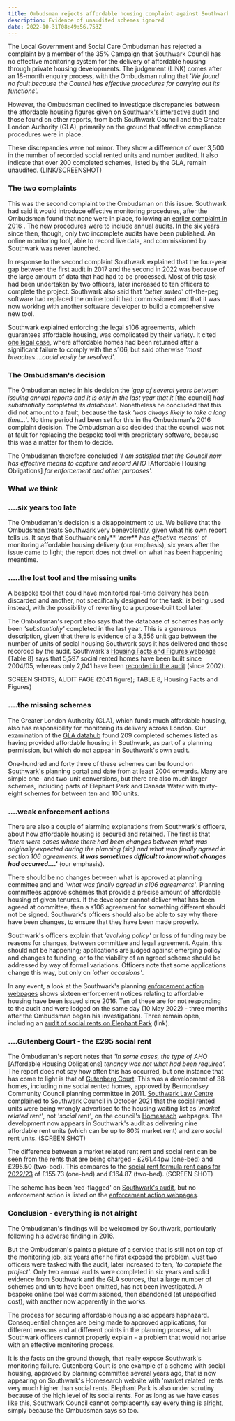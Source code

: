 ```yaml
---
title: Ombudsman rejects affordable housing complaint against Southwark
description: Evidence of unaudited schemes ignored
date: 2022-10-31T08:49:56.753Z
---
```

The Local Government and Social Care Ombudsman has rejected a complaint by a member of the 35% Campaign that Southwark Council has no effective monitoring system for the delivery of affordable housing through private housing developments.  The judgement (LINK) comes after an 18-month enquiry process, with the Ombudsman ruling that *'We found no fault because the Council has effective procedures for carrying out its functions'.*

However, the Ombudsman declined to investigate discrepancies between the affordable housing figures given on [Southwark's interactive audit](https://urldefense.com/v3/__https://app.powerbi.com/view?r=eyJrIjoiODIzNTdiMGUtMDAxNS00NGI1LThjY2EtYjBjMWQwYzcxMzQ2IiwidCI6ImNhZjg2Y2IxLThjYTItNDU0NS1hNGRkLWYzNTlkMDM5MGEwOCJ9&pageName=ReportSection__;!!Ou-zFulSALS7ubxZ2oj45Dg!Vqi3bagEzmK7icBcQgGm18ZQk8FHJAYsCVjB_M_V6G6fzAaRhemokxPlAzcnrCU09xxdfdKYI2SsLLc63Oa-DmfMFJGVKA$) and those found on other reports, from both Southwark Council and the Greater London Authority (GLA), primarily on the ground that effective compliance procedures were in place.

These discrepancies  were not minor.  They show a difference of over 3,500 in the number of recorded social rented units and number audited.  It also indicate that over 200 completed schemes, listed by the GLA, remain unaudited.  (LINK/SCREENSHOT)

### The two complaints

This was the second complaint to the Ombudsman on this issue.  Southwark had said it would introduce  effective monitoring procedures, after the Ombudsman found that none were in place, following an [earlier complaint in 2016](https://www.35percent.org/posts/2016-12-12-ombudsman-slams-southwark-for-no-s106-monitoring/) .  The new procedures were to include annual audits.  In the six years since then, though, only two incomplete audits have been published.  An online monitoring tool, able to record live data, and commissioned by Southwark was never launched.

In response to the second complaint Southwark explained that the four-year gap between the first audit in 2017 and the second in 2022 was because of the large amount of data that had had to be processed.  Most of this task had been undertaken by two officers, later increased to ten officers to complete the project.  Southwark also said that *'better suited'* off-the-peg software had replaced the online tool it had commissioned and that it was now working with another software developer to build a comprehensive new tool.

Southwark explained enforcing the legal s106 agreements, which guarantees affordable housing, was complicated by their variety.  It cited [one legal case](https://www.35percent.org/posts/2017-06-20-signal-tower-embarrassment-southwark-pays-for-lost-affordable-housing/), where affordable homes had been returned after a significant failure to comply with the s106, but said otherwise *'most breaches*....*could easily be resolved'*. 

### The Ombudsman's decision

The Ombudsman noted in his decision the *'gap of several years between issuing annual reports* *and it is only in the last year that it* \[the council] *had substantially completed its database'*.  Nonetheless he concluded that this did not amount to a fault, because the task *'was always likely to take a long time...'*.   No time period had been set for this in the Ombudsman's 2016 complaint decision.  The Ombudsman also decided that the council was not at fault for replacing the bespoke tool with proprietary software, because this was a matter for them to decide.

The Ombudsman therefore concluded *'I am satisfied that the Council now has effective means to capture and record AHO* \[Affordable Housing Obligations] *for enforcement and other purposes'.*

### What we think

### ....six years too late

The Ombudsman's decision is a disappointment to us.  We believe that the Ombudsman treats Southwark very benevolently, given what his own report tells us.  It says that Southwark only** *'now*** *has effective means'* of monitoring affordable housing delivery (our emphasis), six years after the issue came to light; the report does not dwell on what has been happening meantime.  

### .....the lost tool and the missing units

A bespoke tool that could have monitored real-time delivery has been discarded and another, not specifically designed for the task, is being used instead, with the possibility of reverting to a purpose-built tool later.  

The Ombudsman's report also says that the database of schemes has only been *'substantially'* completed in the last year.  This is a generous description, given that there is evidence of a 3,556 unit gap between the number of units of social housing Southwark says it has delivered  and those recorded by the audit.  Southwark's [Housing Facts and Figures webpage](https://www.southwark.gov.uk/planning-and-building-control/planning-policy-and-transport-policy/monitoring/authority-monitoring-report/housing?chapter=4) (Table 8) says that 5,597 social rented homes have been built since 2004/05, whereas only 2,041 have been [recorded in the audit](https://urldefense.com/v3/__https://app.powerbi.com/view?r=eyJrIjoiODIzNTdiMGUtMDAxNS00NGI1LThjY2EtYjBjMWQwYzcxMzQ2IiwidCI6ImNhZjg2Y2IxLThjYTItNDU0NS1hNGRkLWYzNTlkMDM5MGEwOCJ9&pageName=ReportSection__;!!Ou-zFulSALS7ubxZ2oj45Dg!Vqi3bagEzmK7icBcQgGm18ZQk8FHJAYsCVjB_M_V6G6fzAaRhemokxPlAzcnrCU09xxdfdKYI2SsLLc63Oa-DmfMFJGVKA$)  (since 2002).

SCREEN SHOTS; AUDIT PAGE (2041 figure); TABLE 8, Housing Facts and Figures)

### ....the missing schemes

The Greater London Authority (GLA), which funds much affordable housing, also has responsibility for monitoring its delivery across London.  Our examination of the [GLA datahub](https://public.tableau.com/app/profile/glaintelligence/viz/PlanningLondonDatahub-Dashboard/MainDashboard) found 209 completed schemes listed as having provided affordable housing in Southwark, as part of a planning permission, but which do not appear in Southwark's own audit.  

One-hundred and forty three of these schemes can be found on [Southwark's planning portal](https://www.southwark.gov.uk/planning-and-building-control/planning-applications/planning-register-search-view-and-comment-on-planning-applications) and date from at least 2004 onwards.  Many are simple one- and two-unit conversions, but there are also much larger schemes, including parts of Elephant Park and Canada Water with thirty-eight schemes for between ten and 100 units.

### ....weak enforcement actions

There are also a couple of alarming explanations from Southwark's officers, about how affordable housing is secured and retained.  The first is that *'there were cases where there had been changes between what was originally expected during the planning (sic) and what was finally agreed in section 106 agreements. **It was sometimes difficult to know what changes had occurred....'*** (our emphasis).

There should be no changes between what is approved at planning committee and  and *'what was finally agreed in s106 agreements'*.  Planning committees approve schemes that provide a precise amount of affordable housing of given tenures. If the developer cannot deliver what has been agreed at committee, then a s106 agreement for something different should not be signed.  Southwark's officers should also be able to say why there have been changes, to ensure that they have been made properly.

Southwark's officers explain that *'evolving policy'* or loss of funding may be reasons for changes, between committee and legal agreement.  Again, this should not be happening; applications are judged against emerging policy and changes to funding, or to the viability of an agreed scheme should be addressed by way of formal variations.  Officers note that some applications change this way, but only on *'other occasions'*.

In any event, a look at the Southwark's planning [enforcement action webpages](https://planning.southwark.gov.uk/online-applications/search.do?action=simple&searchType=Enforcement) shows sixteen enforcement notices relating to affordable housing have been issued since 2016.  Ten of these are for not responding to the audit and were lodged on the same day (10 May 2022) - three months after the Ombudsman began his investigation).  Three remain open, including an [audit of social rents on Elephant Park](https://southwarknews.co.uk/news/housing/fears-raised-that-100-elephant-park-social-rent-properties-are-charging-tenants-incorrectly/) (link).

### ....Gutenberg Court - the £295 social rent

The Ombudsman's report notes that *'In some cases, the type of AHO* \[Affordable Housing Obligations] *tenancy was not what had been required'.*  The report does not say  how often this has occurred, but one instance that has come to light is that of [Gutenberg Court](https://planning.southwark.gov.uk/online-applications/applicationDetails.do?keyVal=ZZZV1QKBWR443&activeTab=summary).  This was a development of 38 homes, including nine social rented homes, approved by Bermondsey Community Council planning committee in 2011.  [Southwark Law Centre](https://www.southwarklawcentre.org.uk/) complained to Southwark Council in October 2021 that the social rented units were being wrongly  advertised to the housing waiting list as *'market related rent'*, not *'social rent'*, on the council's [Homeseach](https://www.southwarkhomesearch.org.uk/) webpages.  The development now appears in Southwark's audit as delivering nine affordable rent units (which can be up to 80% market rent) and zero social rent units. (SCREEN SHOT)

The difference between a market related rent rent and social rent can be seen from the rents that are being charged - £261.44pw (one-bed) and £295.50 (two-bed).  This compares to the [social rent formula rent caps for 2022/23](https://www.gov.uk/government/publications/rent-standard/limit-on-annual-rent-increases-2022-23-from-april-2022#rent-caps) of £155.73 (one-bed) and £164.87 (two-bed). (SCREEN SHOT)

The scheme has been 'red-flagged' on [Southwark's audit](https://urldefense.com/v3/__https://app.powerbi.com/view?r=eyJrIjoiODIzNTdiMGUtMDAxNS00NGI1LThjY2EtYjBjMWQwYzcxMzQ2IiwidCI6ImNhZjg2Y2IxLThjYTItNDU0NS1hNGRkLWYzNTlkMDM5MGEwOCJ9&pageName=ReportSection__;!!Ou-zFulSALS7ubxZ2oj45Dg!Vqi3bagEzmK7icBcQgGm18ZQk8FHJAYsCVjB_M_V6G6fzAaRhemokxPlAzcnrCU09xxdfdKYI2SsLLc63Oa-DmfMFJGVKA$), but no enforcement action is listed on the [enforcement action webpages](https://planning.southwark.gov.uk/online-applications/search.do?action=simple&searchType=Enforcement).

### Conclusion - everything is not alright

The Ombudsman's findings will be welcomed by Southwark, particularly following his adverse finding in 2016. 

But the Ombudsman's paints a picture of a service that is still not on top of the monitoring job, six years after he first exposed the problem.  Just two officers were tasked with the audit, later increased to ten, *'to complete the project'*. Only two annual audits were completed in six years and solid evidence from Southwark and the GLA sources, that a large number of schemes and units have been omitted, has not been investigated.  A bespoke online tool was commissioned, then abandoned (at unspecified cost), with another now apparently in the works.  

The process for securing affordable housing also appears haphazard.  Consequential changes are being made to approved applications, for different reasons and at different points in the planning process, which Southwark officers cannot properly explain - a problem that would not arise with an effective monitoring process. 

It is the facts on the ground though, that really expose Southwark's monitoring failure.  Gutenberg Court is one example of a scheme with social housing, approved by planning committee several years ago, that is now appearing on Southwark's Homesearch website with 'market related' rents very much higher than social rents.  Elephant Park is also under scrutiny because of the high level of its social rents.  For as long as we have cases like this, Southwark Council cannot complacently say every thing is alright, simply because the Ombudsman says so too.